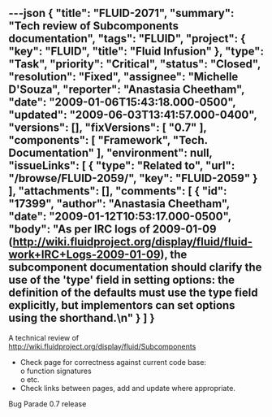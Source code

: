 ---json
{
  "title": "FLUID-2071",
  "summary": "Tech review of Subcomponents documentation",
  "tags": "FLUID",
  "project": {
    "key": "FLUID",
    "title": "Fluid Infusion"
  },
  "type": "Task",
  "priority": "Critical",
  "status": "Closed",
  "resolution": "Fixed",
  "assignee": "Michelle D'Souza",
  "reporter": "Anastasia Cheetham",
  "date": "2009-01-06T15:43:18.000-0500",
  "updated": "2009-06-03T13:41:57.000-0400",
  "versions": [],
  "fixVersions": [
    "0.7"
  ],
  "components": [
    "Framework",
    "Tech. Documentation"
  ],
  "environment": null,
  "issueLinks": [
    {
      "type": "Related to",
      "url": "/browse/FLUID-2059/",
      "key": "FLUID-2059"
    }
  ],
  "attachments": [],
  "comments": [
    {
      "id": "17399",
      "author": "Anastasia Cheetham",
      "date": "2009-01-12T10:53:17.000-0500",
      "body": "As per IRC logs of 2009-01-09 (<http://wiki.fluidproject.org/display/fluid/fluid-work+IRC+Logs-2009-01-09>), the subcomponent documentation should clarify the use of the 'type' field in setting options: the definition of the defaults must use the type field explicitly, but implementors can set options using the shorthand.\n"
    }
  ]
}
---
A technical review of\
<http://wiki.fluidproject.org/display/fluid/Subcomponents>

* &#x20;Check page for correctness against current code base:\
  &#x20;         o function signatures\
  &#x20;         o etc.
* Check links between pages, add and update where appropriate.

Bug Parade 0.7 release&#x20;

        